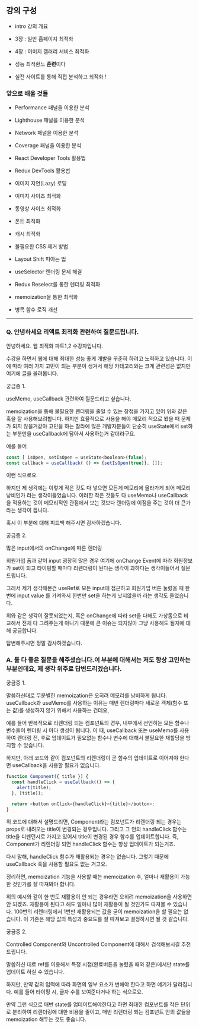 ## 강의 구성

- intro 강의 개요 

- 3장 : 일반 홈페이지 최적화

- 4장 : 이미지 갤러리 서비스 최적화 

- 성능 최적환느 **훈련**이다 

- 실전 사이트를 통해 직접 분석하고 최적화 !

### 앞으로 배울 것들 

- Performance 패널을 이용한 분석

- Lighthouse 패널을 이용한 분석

- Network 패널을 이용한 분석

- Coverage 패널을 이용한 분석

- React Developer Tools 활용법

- Redux DevTools 활용법

- 이미지 지연(Lazy) 로딩

- 이미지 사이즈 최적화

- 동영상 사이즈 최적화

- 폰트 최적화

- 캐시 최적화

- 불필요한 CSS 제거 방법

- Layout Shift 피아는 법

- useSelector 렌더링 문제 해결

- Redux Reselect를 통한 렌더링 최적화

- memoization을 통한 최적화

- 병목 함수 로직 개선 



---

### Q. 안녕하세요 리액트 최적화 관련하여 질문드립니다.

안녕하세요. 웹 최적화 파트1,2 수강자입니다.
 
수강을 하면서 웹에 대해 최대한 성능 좋게 개발을 꾸준히 하려고 노력하고 있습니다. 이에 따라 여러 가지 고민이 되는 부분이 생겨서 해당 카테고리와는 크게 관련성은 없지만 여기에 글을 올려봅니다.
 
궁금증 1.
 
useMemo, useCallback 관련하여 질문드리고 싶습니다.
 
memoization을 통해 불필요한 렌더링을 줄일 수 있는 장점을 가지고 있어 위와 같은 훅을 잘 사용해보려합니다. 하지만 효율적으로 사용을 해야 메모리 적으로 봤을 때 문제가 되지 않을거같아 고민을 하는 찰라에 많은 개발자분들이 단순히 useState에서 set하는 부분만을 useCallback에 담아서 사용하는거 같더라구요.
 

예를 들어

```js
const [ isOpen, setIsOpen = useState<boolean>(false);
const callback = useCallback( () => {setIsOpen(true)}, []);
```
 
이런 식으로요.
 
하지만 제 생각에는 이렇게 작은 것도 다 넣으면 모든게 메모리에 올라가게 되어 메모리 낭비인가 라는 생각이들었습니다.
이러한 작은 것들도 다 useMemo나 useCallback 을 적용하는 것이 메모리적인 관점에서 보는 것보다 렌더링에 이점을 주는 것이 더 큰가라는 생각이 듭니다.
 
혹시 이 부분에 대해 피드백 해주시면 감사하겠습니다.

궁금증 2.
 
많은 input에서의 onChange에 따른 렌더링
 
회원가입 폼과 같이 input 굉장히 많은 경우 여기에 onChange Event에 따라 회원정보가 set이 되고 타이핑할 때마다 리렌더링이 된다는 생각이 과하다는 생각이들어서 질문 드립니다.
 
그래서 제가 생각해본건 useRef로 모든 input에 접근하고 회원가입 버튼 눌렀을 때 한번에 input value 를 가져와서 한번만 set을 하는게 낫지않을까 라는 생각도 들었습니다.
 
위와 같은 생각이 잘못되었는지, 혹은 onChange에 따라 set을 다해도 가상돔으로 비교해서 전체 다 그려주는게 아니기 때문에 큰 이슈는 되지않아 그냥 사용해도 될지에 대해 궁금합니다.
 
답변해주시면 정말 감사하겠습니다.


### A. 둘 다 좋은 질문을 해주셨습니다.이 부분에 대해서는 저도 항상 고민하는 부분인데요, 제 생각 위주로 답변드리겠습니다.

궁금증 1. 

말씀하신대로 무분별한 memoization은 오히려 메모리를 낭비하게 됩니다.
useCallback과 useMemo를 사용하는 이유는 매번 렌더링마다 새로운 객체(함수 또는 값)를 생성하지 않기 위해서 사용하는 건데요,

예를 들어 반복적으로 리렌더링 되는 컴포넌트의 경우, 내부에서 선언하는 모든 함수나 변수들이 렌더링 시 마다 생성이 됩니다. 이 때, useCallback 또는 useMemo를 사용하여 렌더링 전, 후로 업데이트가 필요없는 함수나 변수에 대해서 불필요한 재할당을 방지할 수 있습니다.

하지만, 아래 코드와 같이 컴포넌트의 리렌더링이 곧 함수의 업데이트로 이어져야 한다면 useCallback을 사용할 필요가 없습니다.

```js
function Component({ title }) {
  const handleClick = useCallback(() => {
    alert(title);
  }, [title]);

  return <button onClick={handleClick}>{title}</button>;
}

```


위 코드에 대해서 설명드리면, Component라는 컴포넌트가 리렌더링 되는 경우는 props로 내려오는 title이 변경되는 경우입니다. 그리고 그 안의 handleClick 함수는 title을 디펜던시로 가지고 있어서 title이 변경된 경우 함수를 업데이트합니다. 즉, Component가 리렌더링 되면 handleClick 함수는 항상 업데이트가 되는거죠.

다시 말해, handleClick 함수가 재활용되는 경우는 없습니다. 그렇기 때문에 useCallback 훅을 사용할 필요도 없는 거고요.

정리하면, 
memoization 기능을 사용할 때는 memoization 후, 얼마나 재활용이 가능한 것인가를 잘 따져봐야 합니다.

위의 예시와 같이 한 번도 재활용이 안 되는 경우라면 오히려 memoization을 사용하면 안 되겠죠.
재활용이 된다고 해도 얼마나 많이 재활용이 될 것인가도 따져볼 수 있습니다. 100번의 리렌더링에서 1번만 재활용되는 값을 굳이 memoization을 할 필요는 없습니다. 이 기준은 해당 값의 특성과 중요도를 잘 따져보고 결정하시면 될 것 같습니다.



궁금증 2.

Controlled Component와 Uncontrolled Component에 대해서 검색해보시길 추천드립니다.

말씀하신 대로 ref를 이용해서 특정 시점(완료버튼을 눌렸을 때와 같은)에서만 state를 업데이트 하실 수 있습니다.

하지만, 만약 값의 입력에 따라 화면의 일부 요소가 변해야 한다고 하면 얘기가 달라집니다.
예를 들어 타이핑 시, 글자 수를 보여준다거나 하는 식으로요.

만약 그런 식으로 매번 state를 업데이트해야한다고 하면 최대한 컴포넌트를 작은 단위로 분리하여 리렌더링에 대한 비용을 줄이고,
매번 리렌더링 되는 컴포넌트 안의 값들을 memoization 해두는 것도 좋습니다.